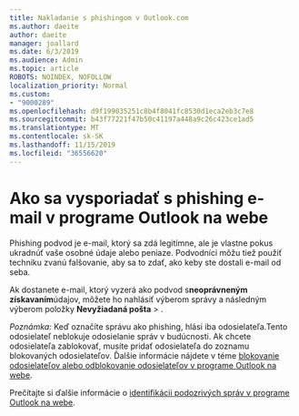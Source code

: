```yaml
---
title: Nakladanie s phishingom v Outlook.com
ms.author: daeite
author: daeite
manager: joallard
ms.date: 6/3/2019
ms.audience: Admin
ms.topic: article
ROBOTS: NOINDEX, NOFOLLOW
localization_priority: Normal
ms.custom:
- "9000289"
ms.openlocfilehash: d9f199035251c8b4f8041fc8530d1eca2eb3c7e8
ms.sourcegitcommit: b43f77221f47b50c41197a448a9c26c423ce1ad5
ms.translationtype: MT
ms.contentlocale: sk-SK
ms.lasthandoff: 11/15/2019
ms.locfileid: "36556620"
---
```

# <a name="how-to-deal-with-a-phishing-email-in-outlook-on-the-web"></a>Ako sa vysporiadať s phishing e-mail v programe Outlook na webe

Phishing podvod je e-mail, ktorý sa zdá legitímne, ale je vlastne pokus ukradnúť vaše osobné údaje alebo peniaze. Podvodníci môžu tiež použiť techniku zvanú falšovanie, aby sa to zdať, ako keby ste dostali e-mail od seba.

Ak dostanete e-mail, ktorý vyzerá ako podvod s**neoprávneným získavaním**údajov, môžete ho nahlásiť výberom správy a následným výberom položky **Nevyžiadaná pošta** > .

*Poznámka:* Keď označíte správu ako phishing, hlási iba odosielateľa.Tento odosielateľ neblokuje odosielanie správ v budúcnosti. Ak chcete odosielateľa zablokovať, musíte pridať odosielateľa do zoznamu blokovaných odosielateľov. Ďalšie informácie nájdete v téme [blokovanie odosielateľov alebo odblokovanie odosielateľov v programe Outlook na webe](https://support.office.com/article/9bf812d4-6995-4d19-901a-76d6e26939b0).

Prečítajte si ďalšie informácie o [identifikácii podozrivých správ v programe Outlook na webe](https://support.office.com/article/3d44102b-6ce3-4f7c-a359-b623bec82206).